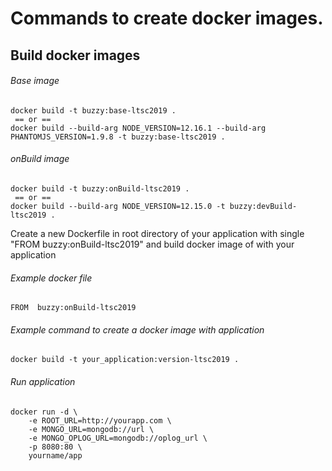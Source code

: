 # Commands to create docker images.

## Build docker images

###### Base image
```
docker build -t buzzy:base-ltsc2019 .
 == or ==
docker build --build-arg NODE_VERSION=12.16.1 --build-arg PHANTOMJS_VERSION=1.9.8 -t buzzy:base-ltsc2019 .
``` 
###### onBuild image 
```
docker build -t buzzy:onBuild-ltsc2019 .
 == or ==
docker build --build-arg NODE_VERSION=12.15.0 -t buzzy:devBuild-ltsc2019 .
```
Create a new Dockerfile in root directory of your application with single "FROM  buzzy:onBuild-ltsc2019" and build docker image of with your application

###### Example docker file
```
FROM  buzzy:onBuild-ltsc2019
```
###### Example command to create a docker image with application
```
docker build -t your_application:version-ltsc2019 .
```


###### Run application

```
docker run -d \
    -e ROOT_URL=http://yourapp.com \
    -e MONGO_URL=mongodb://url \
    -e MONGO_OPLOG_URL=mongodb://oplog_url \
    -p 8080:80 \
    yourname/app
```





